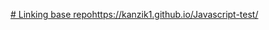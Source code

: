 [# Linking base repo](https://kanzik1.github.io/Javascript-test/)https://kanzik1.github.io/Javascript-test/
